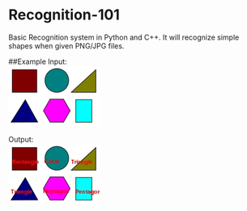# Recognition-101
Basic Recognition system in Python and C++.
It will recognize simple shapes when given PNG/JPG files.

##Example
Input:   
![Screenshot](images/shapes.png)

Output:   
![Screenshot](images/processed.jpeg)

